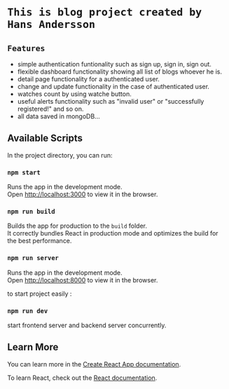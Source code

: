 # `This is blog project created by Hans Andersson`

## `Features`

- simple authentication funtionality such as sign up, sign in, sign out.
- flexible dashboard functionality showing all list of blogs whoever he is.
- detail page functionality for a authenticated user.
- change and update functionality in the case of authenticated user.
- watches count by using watche button.
- useful alerts functionality such as "invalid user" or "successfully registered!" and so on.
- all data saved in mongoDB...

## Available Scripts

In the project directory, you can run:

### `npm start`

Runs the app in the development mode.\
Open [http://localhost:3000](http://localhost:3000) to view it in the browser.

### `npm run build`

Builds the app for production to the `build` folder.\
It correctly bundles React in production mode and optimizes the build for the best performance.

### `npm run server`

Runs the app in the development mode.\
Open [http://localhost:8000](http://localhost:8000) to view it in the browser.

to start project easily :

### `npm run dev`

start frontend server and backend server concurrently.

## Learn More

You can learn more in the [Create React App documentation](https://facebook.github.io/create-react-app/docs/getting-started).

To learn React, check out the [React documentation](https://reactjs.org/).
